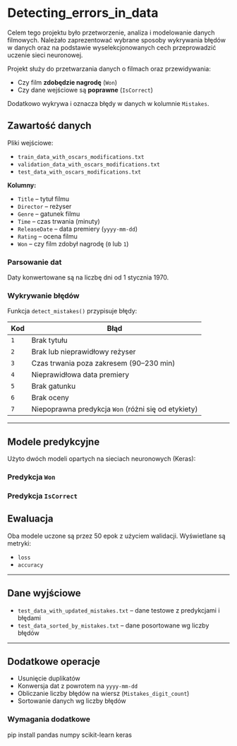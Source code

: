 # Detecting_errors_in_data

Celem tego projektu było przetworzenie, analiza i modelowanie danych filmowych. Należało zaprezentować wybrane sposoby wykrywania błędów w danych oraz na podstawie wyselekcjonowanych cech przeprowadzić uczenie sieci neuronowej.


Projekt służy do przetwarzania danych o filmach oraz przewidywania:

- Czy film **zdobędzie nagrodę** (`Won`)
- Czy dane wejściowe są **poprawne** (`IsCorrect`)

Dodatkowo wykrywa i oznacza błędy w danych w kolumnie `Mistakes`.

## Zawartość danych

Pliki wejściowe:

- `train_data_with_oscars_modifications.txt`
- `validation_data_with_oscars_modifications.txt`
- `test_data_with_oscars_modifications.txt`

**Kolumny:**

- `Title` – tytuł filmu
- `Director` – reżyser
- `Genre` – gatunek filmu
- `Time` – czas trwania (minuty)
- `ReleaseDate` – data premiery (`yyyy-mm-dd`)
- `Rating` – ocena filmu
- `Won` – czy film zdobył nagrodę (`0` lub `1`)


### Parsowanie dat

Daty konwertowane są na liczbę dni od 1 stycznia 1970.

### Wykrywanie błędów

Funkcja `detect_mistakes()` przypisuje błędy:

| Kod | Błąd |
|-----|------|
| `1` | Brak tytułu |
| `2` | Brak lub nieprawidłowy reżyser |
| `3` | Czas trwania poza zakresem (90–230 min) |
| `4` | Nieprawidłowa data premiery |
| `5` | Brak gatunku |
| `6` | Brak oceny |
| `7` | Niepoprawna predykcja `Won` (różni się od etykiety) |

---

## Modele predykcyjne

Użyto dwóch modeli opartych na sieciach neuronowych (Keras):

### Predykcja `Won`
### Predykcja `IsCorrect`


## Ewaluacja

Oba modele uczone są przez 50 epok z użyciem walidacji. Wyświetlane są metryki:

- `loss`
- `accuracy`

---

## Dane wyjściowe

- `test_data_with_updated_mistakes.txt` – dane testowe z predykcjami i błędami
- `test_data_sorted_by_mistakes.txt` – dane posortowane wg liczby błędów

---

## Dodatkowe operacje

- Usunięcie duplikatów
- Konwersja dat z powrotem na `yyyy-mm-dd`
- Obliczanie liczby błędów na wiersz (`Mistakes_digit_count`)
- Sortowanie danych wg liczby błędów


### Wymagania dodatkowe

pip install pandas numpy scikit-learn keras




